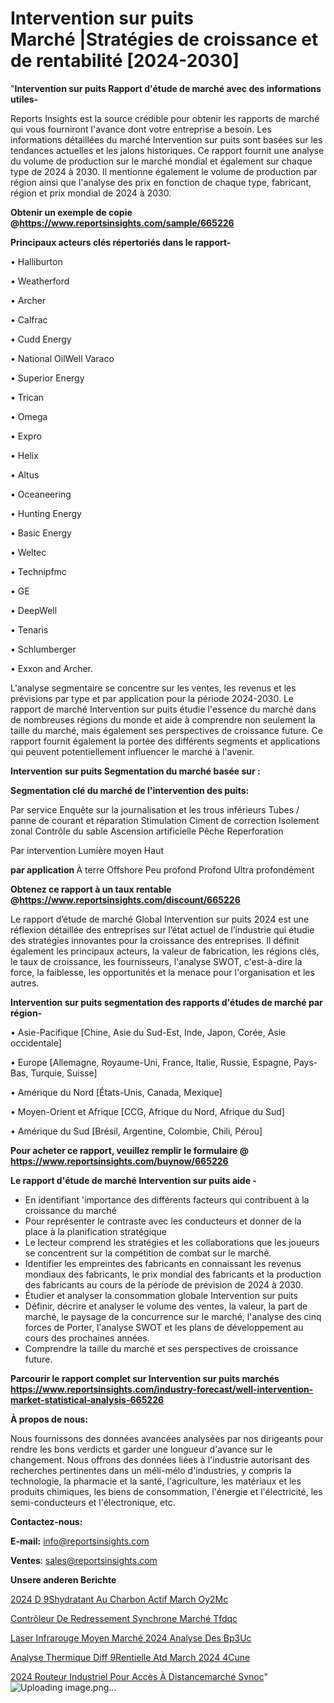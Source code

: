 # Intervention sur puits Marché |Stratégies de croissance et de rentabilité [2024-2030]

"<strong>Intervention sur puits Rapport d'étude de marché avec des informations utiles-</strong>

Reports Insights est la source crédible pour obtenir les rapports de marché qui vous fourniront l'avance dont votre entreprise a besoin. Les informations détaillées du marché Intervention sur puits sont basées sur les tendances actuelles et les jalons historiques. Ce rapport fournit une analyse du volume de production sur le marché mondial et également sur chaque type de 2024 à 2030. Il mentionne également le volume de production par région ainsi que l'analyse des prix en fonction de chaque type, fabricant, région et prix mondial de 2024 à 2030.

<strong><b>Obtenir un exemple de copie @</b></strong><a href=https://www.reportsinsights.com/sample/665226><strong><b>https://www.reportsinsights.com/sample/665226</b></strong></a>

<b>Principaux acteurs clés répertoriés dans le rapport-</b>

<b> </b>• Halliburton

• Weatherford

• Archer

• Calfrac

• Cudd Energy

• National OilWell Varaco

• Superior Energy

• Trican

• Omega

• Expro

• Helix

• Altus

• Oceaneering

• Hunting Energy

• Basic Energy

• Weltec

• Technipfmc

• GE

• DeepWell

• Tenaris

• Schlumberger

• Exxon and Archer.

L'analyse segmentaire se concentre sur les ventes, les revenus et les prévisions par type et par application pour la période 2024-2030. Le rapport de marché Intervention sur puits étudie l'essence du marché dans de nombreuses régions du monde et aide à comprendre non seulement la taille du marché, mais également ses perspectives de croissance future. Ce rapport fournit également la portée des différents segments et applications qui peuvent potentiellement influencer le marché à l'avenir.

<strong>Intervention sur puits Segmentation du marché basée sur :</strong>

<strong> Segmentation clé du marché de l'intervention des puits: </strong>

Par service
Enquête sur la journalisation et les trous inférieurs
Tubes / panne de courant et réparation
Stimulation
Ciment de correction
Isolement zonal
Contrôle du sable
Ascension artificielle
Pêche
Reperforation

Par intervention
Lumière
moyen
Haut

<strong> par application </strong>
À terre
Offshore
Peu profond
Profond
Ultra profondément

<strong><b>Obtenez ce rapport à un taux rentable @</b></strong><a href=https://www.reportsinsights.com/discount/665226><strong><b>https://www.reportsinsights.com/discount/665226</b></strong></a>

Le rapport d’étude de marché Global Intervention sur puits 2024 est une réflexion détaillée des entreprises sur l’état actuel de l’industrie qui étudie des stratégies innovantes pour la croissance des entreprises. Il définit également les principaux acteurs, la valeur de fabrication, les régions clés, le taux de croissance, les fournisseurs, l'analyse SWOT, c'est-à-dire la force, la faiblesse, les opportunités et la menace pour l'organisation et les autres.

<strong>Intervention sur puits segmentation des rapports d'études de marché par région-</strong>

• Asie-Pacifique [Chine, Asie du Sud-Est, Inde, Japon, Corée, Asie occidentale]

• Europe [Allemagne, Royaume-Uni, France, Italie, Russie, Espagne, Pays-Bas, Turquie, Suisse]

• Amérique du Nord [États-Unis, Canada, Mexique]

• Moyen-Orient et Afrique [CCG, Afrique du Nord, Afrique du Sud]

• Amérique du Sud [Brésil, Argentine, Colombie, Chili, Pérou]

<strong>Pour acheter ce rapport, veuillez remplir le formulaire @   <a href=https://www.reportsinsights.com/buynow/665226>https://www.reportsinsights.com/buynow/665226</a></strong>

<strong>Le rapport d'étude de marché Intervention sur puits aide -</strong>
<ul>
  <li>En identifiant 'importance des différents facteurs qui contribuent à la croissance du marché</li>
  <li>Pour représenter le contraste avec les conducteurs et donner de la place à la planification stratégique</li>
  <li>Le lecteur comprend les stratégies et les collaborations que les joueurs se concentrent sur la compétition de combat sur le marché.</li>
  <li>Identifier les empreintes des fabricants en connaissant les revenus mondiaux des fabricants, le prix mondial des fabricants et la production des fabricants au cours de la période de prévision de 2024 à 2030.</li>
  <li>Étudier et analyser la consommation globale Intervention sur puits</li>
  <li>Définir, décrire et analyser le volume des ventes, la valeur, la part de marché, le paysage de la concurrence sur le marché, l'analyse des cinq forces de Porter, l'analyse SWOT et les plans de développement au cours des prochaines années.</li>
  <li>Comprendre la taille du marché et ses perspectives de croissance future.</li>
</ul>

<strong>Parcourir le rapport complet sur Intervention sur puits marchés <a href=https://www.reportsinsights.com/industry-forecast/well-intervention-market-statistical-analysis-665226>https://www.reportsinsights.com/industry-forecast/well-intervention-market-statistical-analysis-665226</a></strong>

<strong>À propos de nous:</strong>

Nous fournissons des données avancées analysées par nos dirigeants pour rendre les bons verdicts et garder une longueur d'avance sur le changement. Nous offrons des données liées à l'industrie autorisant des recherches pertinentes dans un méli-mélo d'industries, y compris la technologie, la pharmacie et la santé, l'agriculture, les matériaux et les produits chimiques, les biens de consommation, l'énergie et l'électricité, les semi-conducteurs et l'électronique, etc.

<strong>Contactez-nous:</strong>

<strong>E-mail:</strong> <a href=mailto:info@reportsinsights.com>info@reportsinsights.com</a>

<strong>Ventes</strong>: <a href=mailto:sales@reportsinsights.com>sales@reportsinsights.com</a>

<strong>Unsere anderen Berichte</strong>

<a href=https://www.linkedin.com/pulse/2024-d%C3%A9shydratant-au-charbon-actif-march%C3%A9-oy2mc/>2024 D 9Shydratant Au Charbon Actif March Oy2Mc</a>

<a href=https://www.linkedin.com/pulse/contrôleur-de-redressement-synchrone-marché-tfdqc/>Contrôleur De Redressement Synchrone Marché Tfdqc</a>

<a href=https://www.linkedin.com/pulse/laser-infrarouge-moyen-marché-2024-analyse-des-bp3uc/>Laser Infrarouge Moyen Marché 2024 Analyse Des Bp3Uc</a>

<a href=https://www.linkedin.com/pulse/analyse-thermique-diff%C3%A9rentielle-atd-march%C3%A9-2024-4cune/>Analyse Thermique Diff 9Rentielle Atd March 2024 4Cune</a>

<a href=https://www.linkedin.com/pulse/2024-routeur-industriel-pour-accès-à-distancemarché-svnoc/>2024 Routeur Industriel Pour Accès À Distancemarché Svnoc</a>"
![Uploading image.png…]()
